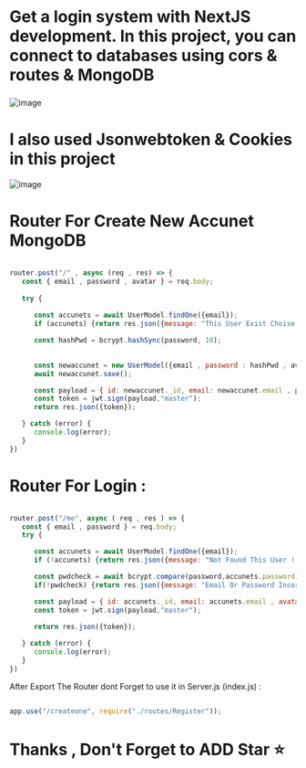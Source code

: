 # Get a login system with NextJS development. In this project, you can connect to databases using cors & routes & MongoDB
###
![image](https://github.com/amadich/mynext_server/assets/74735976/72f40c90-571f-4804-ade0-64232611e239)
# I also used Jsonwebtoken & Cookies in this project
![image](https://github.com/amadich/mynext_server/assets/74735976/02bff472-5a66-4e2d-9d13-e0468f01fd66)

# Router For Create New Accunet MongoDB
```js

router.post("/" , async (req , res) => {
   const { email , password , avatar } = req.body;
   
   try {
      
      const accunets = await UserModel.findOne({email});
      if (accunets) {return res.json({message: "This User Exist Choise Other One!!"})}

      const hashPwd = bcrypt.hashSync(password, 10);

     
      const newaccunet = new UserModel({email , password : hashPwd , avatar})
      await newaccunet.save();

      const payload = { id: newaccunet._id, email: newaccunet.email , password : hashPwd , avatar };
      const token = jwt.sign(payload,"master");
      return res.json({token});

   } catch (error) {
      console.log(error);
   }
})

```


# Router For Login : 
```js

router.post("/me", async ( req , res ) => {
   const { email , password } = req.body;
   try {

      const accunets = await UserModel.findOne({email});
      if (!accunets) {return res.json({message: "Not Found This User !!"})}

      const pwdcheck = await bcrypt.compare(password,accunets.password);
      if(!pwdcheck) {return res.json({message: "Email Or Password Incorrect !!"})}

      const payload = { id: accunets._id, email: accunets.email , avatar : accunets.avatar };
      const token = jwt.sign(payload,"master");

      return res.json({token});
      
   } catch (error) {
      console.log(error);
   }
})

```

After Export The Router dont Forget to use it in Server.js (index.js) : 
```js

app.use("/createone", require("./routes/Register"));

```
# Thanks , Don't Forget to ADD Star ⭐
